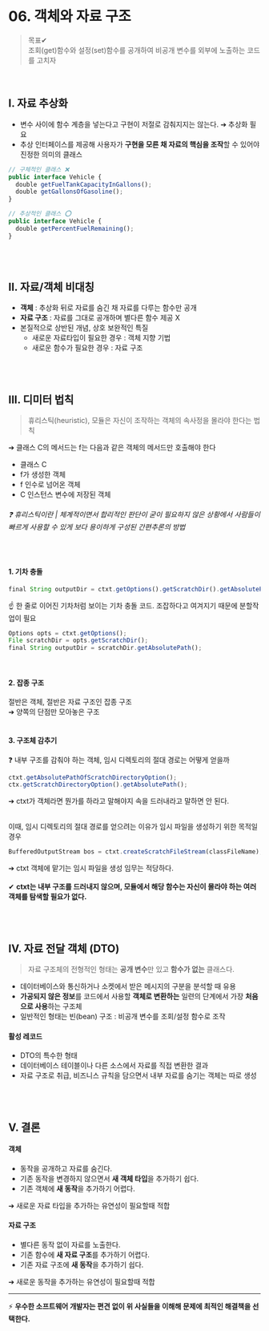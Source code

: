 # 06. 객체와 자료 구조

> 목표✔ <br> 조회(get)함수와 설정(set)함수를 공개하여 비공개 변수를 외부에 노출하는 코드를 고치자
<br>

## I. 자료 추상화
- 변수 사이에 함수 계층을 넣는다고 구현이 저절로 감춰지지는 않는다.
➔ 추상화 필요
- 추상 인터페이스를 제공해 사용자가 **구현을 모른 채 자료의 핵심을 조작**할 수 있어야 진정한 의미의 클래스

```javascript
// 구체적인 클래스 ❌
public interface Vehicle {
  double getFuelTankCapacityInGallons();
  double getGallonsOfGasoline();
}

// 추상적인 클래스 ⭕
public interface Vehicle {
  double getPercentFuelRemaining();
}
```

<br><br>

## II. 자료/객체 비대칭
- **객체** : 추상화 뒤로 자료를 숨긴 채 자료를 다루는 함수만 공개
- **자료 구조** : 자료를 그대로 공개하며 별다른 함수 제공 X
- 본질적으로 상반된 개념, 상호 보완적인 특질
  - 새로운 자료타입이 필요한 경우 : 객체 지향 기법
  - 새로운 함수가 필요한 경우 : 자료 구조


<br><br>

## III. 디미터 법칙
> 휴리스틱(heuristic), 모듈은 자신이 조작하는 객체의 속사정을 몰라야 한다는 법칙

➔ 클래스 C의 메서드는 f는 다음과 같은 객체의 메서드만 호출해야 한다

- 클래스 C
- f가 생성한 객체
- f 인수로 넘어온 객체
- C 인스턴스 변수에 저장된 객체


###### ❓ 휴리스틱이란 | 체계적이면서 합리적인 판단이 굳이 필요하지 않은 상황에서 사람들이 빠르게 사용할 수 있게 보다 용이하게 구성된 간편추론의 방법

<br>

#### 1. 기차 충돌
```javascript
final String outputDir = ctxt.getOptions().getScratchDir().getAbsolutePath();
```
 ☝ 한 줄로 이어진 기차처럼 보이는 기차 충돌 코드. 조잡하다고 여겨지기 때문에 분할작업이 필요
 
```javascript
Options opts = ctxt.getOptions();
File scratchDir = opts.getScratchDir();
final String outputDir = scratchDir.getAbsolutePath();
```

<br>

#### 2. 잡종 구조
절반은 객체, 절반은 자료 구조인 잡종 구조 <br>
➔ 양쪽의 단점만 모아놓은 구조 <br><br>

#### 3. 구조체 감추기
❓ 내부 구조를 감춰야 하는 객체, 임시 디렉토리의 절대 경로는 어떻게 얻을까 <br>
```javascript
ctxt.getAbsolutePathOfScratchDirectoryOption();
ctx.getScratchDirectoryOption().getAbsolutePath();
```
➔ ctxt가 객체라면 뭔가를 하라고 말해야지 속을 드러내라고 말하면 안 된다. <br><br>

이때, 임시 디렉토리의 절대 경로를 얻으려는 이유가 임시 파일을 생성하기 위한 목적일 경우
```javascript
BufferedOutputStream bos = ctxt.createScratchFileStream(classFileName);
```
➔ ctxt 객체에 맡기는 임시 파일을 생성 임무는 적당하다. <br><br>
✔ **ctxt는 내부 구조를 드러내지 않으며, 모듈에서 해당 함수는 자신이 몰라야 하는 여러 객체를 탐색할 필요가 없다.**


<br><br>

## IV. 자료 전달 객체 (DTO)
> 자료 구조체의 전형적인 형태는 **공개 변수**만 있고 **함수가 없는** 클래스다.

- 데이터베이스와 통신하거나 소켓에서 받은 메시지의 구분을 분석할 때 유용
- **가공되지 않은 정보**를 코드에서 사용할 **객체로 변환하는** 일련의 단계에서 가장 **처음으로 사용**하는 구조체
- 일반적인 형태는 빈(bean) 구조 : 비공개 변수를 조회/설정 함수로 조작

#### 활성 레코드
- DTO의 특수한 형태
- 데이터베이스 테이블이나 다른 소스에서 자료를 직접 변환한 결과
- 자료 구조로 취급, 비즈니스 규칙을 담으면서 내부 자료를 숨기는 객체는 따로 생성


<br><br>

## V. 결론

#### 객체
- 동작을 공개하고 자료를 숨긴다.
- 기존 동작을 변경하지 않으면서 **새 객체 타입**을 추가하기 쉽다.
- 기존 객체에 **새 동작**을 추가하기 어렵다.

➔ 새로운 자료 타입을 추가하는 유연성이 필요할때 적합

#### 자료 구조
- 별다른 동작 없이 자료를 노출한다.
- 기존 함수에 **새 자료 구조**를 추가하기 어렵다.
- 기존 자료 구조에 **새 동작**을 추가하기 쉽다.

➔ 새로운 동작을 추가하는 유연성이 필요할때 적합


***

⚡ **우수한 소프트웨어 개발자는 편견 없이 위 사실들을 이해해 문제에 최적인 해결책을 선택한다.**


